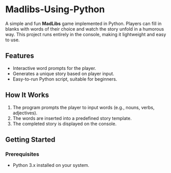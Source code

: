 # Madlibs-Using-Python

A simple and fun **MadLibs** game implemented in Python. Players can fill in blanks with words of their choice and watch the story unfold in a humorous way. This project runs entirely in the console, making it lightweight and easy to use.

## Features
- Interactive word prompts for the player.
- Generates a unique story based on player input.
- Easy-to-run Python script, suitable for beginners.

## How It Works
1. The program prompts the player to input words (e.g., nouns, verbs, adjectives).
2. The words are inserted into a predefined story template.
3. The completed story is displayed on the console.

## Getting Started

### Prerequisites
- Python 3.x installed on your system.
